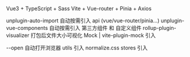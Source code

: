 

Vue3 + TypeScript + Sass
Vite + Vue-router + Pinia + Axios 

unplugin-auto-import 自动按需引入 api (vue/vue-router/pinia...)
unplugin-vue-components 自动按需引入 第三方组件 和 自定义组件
rollup-plugin-visualizer 打包后文件大小可视化
Mock | vite-plugin-mock 引入

--open 自动打开浏览器
utils 引入
normalize.css
stores 引入



